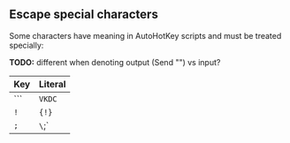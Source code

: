 ## Escape special characters
Some characters have meaning in AutoHotKey scripts and must be treated specially:

**TODO:** different when denoting output (Send "") vs input?

|Key|Literal|
|---|---|
|`\``|`VKDC`|
|`!`|`{!}`|
|`;`|`\`;`|
